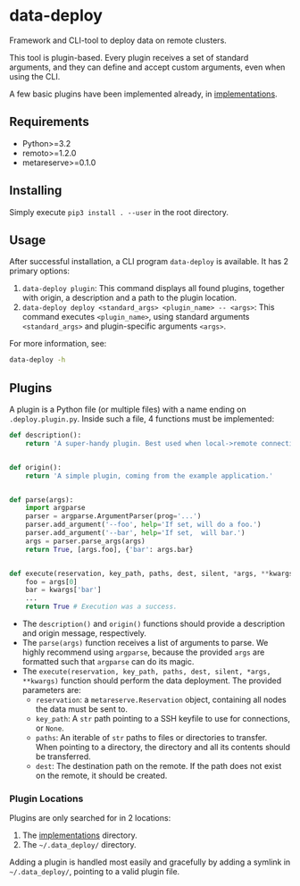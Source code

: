 # data-deploy
Framework and CLI-tool to deploy data on remote clusters. 

This tool is plugin-based.
Every plugin receives a set of standard arguments, and they can define and accept custom arguments, even when using the CLI.

A few basic plugins have been implemented already, in [implementations](/implementations/).



## Requirements
 - Python>=3.2
 - remoto>=1.2.0
 - metareserve>=0.1.0


## Installing
Simply execute `pip3 install . --user` in the root directory.


## Usage
After successful installation, a CLI program `data-deploy` is available. 
It has 2 primary options:
 1. `data-deploy plugin`: This command displays all found plugins, together with origin, a description and a path to the plugin location.
 2. `data-deploy deploy <standard_args> <plugin_name> -- <args>`: This command executes `<plugin_name>`, using standard arguments `<standard_args>` and plugin-specific arguments `<args>`.

For more information, see:
```bash
data-deploy -h
```


## Plugins
A plugin is a Python file (or multiple files) with a name ending on `.deploy.plugin.py`.
Inside such a file, 4 functions must be implemented:
```python
def description():
    return 'A super-handy plugin. Best used when local->remote connections are a bottleneck.'


def origin():
    return 'A simple plugin, coming from the example application.'


def parse(args):
    import argparse
    parser = argparse.ArgumentParser(prog='...')
    parser.add_argument('--foo', help='If set, will do a foo.')
    parser.add_argument('--bar', help='If set,  will bar.')
    args = parser.parse_args(args)
    return True, [args.foo], {'bar': args.bar}


def execute(reservation, key_path, paths, dest, silent, *args, **kwargs):
    foo = args[0]
    bar = kwargs['bar']
    ...
    return True # Execution was a success.
```
 - The `description()` and `origin()` functions should provide a description and origin message, respectively.
 - The `parse(args)` function receives a list of arguments to parse. We highly recommend using `argparse`, because the provided `args` are formatted such that `argparse` can do its magic.
 - The `execute(reservation, key_path, paths, dest, silent, *args, **kwargs)` function should perform the data deployment. The provided parameters are:
    - `reservation`: a `metareserve.Reservation` object, containing all nodes the data must be sent to.
    - `key_path`: A `str` path pointing to a SSH keyfile to use for connections, or `None`.
    - `paths`: An iterable of `str` paths to files or directories to transfer. When pointing to a directory, the directory and all its contents should be transferred.
    - `dest`: The destination path on the remote. If the path does not exist on the remote, it should be created.


### Plugin Locations
Plugins are only searched for in 2 locations:
 1. The [implementations](/implementations/) directory.
 2. The `~/.data_deploy/` directory.

Adding a plugin is handled most easily and gracefully by adding a symlink in `~/.data_deploy/`, pointing to a valid plugin file. 